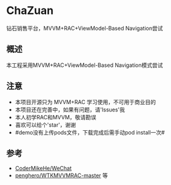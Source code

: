# ChaZuan

钻石销售平台，MVVM+RAC+ViewModel-Based Navigation尝试

## 概述
本工程采用MVVM+RAC+ViewModel-Based Navigation模式尝试

## 注意
- 本项目开源只为 MVVM+RAC 学习使用，不可用于商业目的
- 本项目还在完善中，如果有问题，请'Issues'我
- 本人初学RAC和MVVM，敬请勘误
- 喜欢可以给个'star'，谢谢
- #demo没有上传pods文件，下载完成后需手动pod install一次#

## 参考
- [CoderMikeHe/WeChat](https://github.com/CoderMikeHe/WeChat.git)
- [penghero/WTKMVVMRAC-master](https://github.com/penghero/WTKMVVMRAC-master.git) 
等

